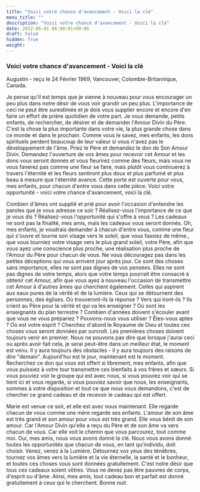 ```yaml
---
title: "Voici votre chance d'avancement - Voici la clé"
menu_title: ""
description: "Voici votre chance d'avancement - Voici la clé"
date: 2022-06-01 06:00:01+00:06
draft: False
hidden: True
weight:
---
```

### Voici votre chance d'avancement - Voici la clé

Augustin - reçu le 24 Février 1969, Vancouver, Colombie-Britannique, Canada.

Je pense qu'il est temps que je vienne à nouveau pour vous encourager un peu plus dans notre désir de vous voir grandir un peu plus. L'importance de ceci ne peut être surestimée et je dois vous supplier encore et encore d'en faire un effort de prière quotidien de votre part. Je vous demande, petits enfants, de rechercher, de désirer et de demander l'Amour Divin du Père. C'est la chose la plus importante dans votre vie, la plus grande chose dans ce monde et dans le prochain. Comme vous le savez, mes enfants, les dons spirituels perdent beaucoup de leur valeur si vous n'avez pas le développement de l'âme. Priez le Père et demandez le don de Son Amour Divin. Demandez l'ouverture de vos âmes pour recevoir cet Amour et les dons vous seront donnés et vous fleurirez comme des fleurs, mais vous ne vous fanerez pas comme une fleur se fane, mais plutôt vous continuerez à travers l'éternité et les fleurs sentiront plus doux et plus parfumé et plus beau à mesure que l'éternité avance. Cette porte est ouverte pour vous, mes enfants, pour chacun d'entre vous dans cette pièce. Voici votre opportunité - voici votre chance d'avancement, voici la clé.

Combien d'âmes ont supplié et prié pour avoir l'occasion d'entendre les paroles que je vous adresse ce soir ? Réalisez-vous l'importance de ce que je vous dis ? Réalisez-vous l'opportunité qui s'offre à vous ? Les cadeaux ne sont pas la finalité, mes amis, mais les cadeaux vous seront donnés. Oh, mes enfants, je voudrais demander à chacun d'entre vous, comme une fleur qui s'ouvre et tourne son visage vers le soleil, que vous fassiez de même., que vous tourniez votre visage vers le plus grand soleil, votre Père, afin que vous ayez une conscience plus proche, une réalisation plus proche de l'Amour du Père pour chacun de vous. Ne vous découragez pas dans les petites déceptions qui vous arrivent jour après jour. Ce sont des choses sans importance, elles ne sont pas dignes de vos pensées. Elles ne sont pas dignes de votre temps, alors que votre temps pourrait être consacré à obtenir cet Amour, afin que vous ayez à nouveau l'occasion de transmettre cet Amour à d'autres âmes qui cherchent également. Celles qui aspirent aux eaux pures de la vérité et de la lumière. Ceux qui se détournent des personnes, des églises. Où trouveront-ils la réponse ? Vers qui iront-ils ? Ils crient au Père pour la vérité et qui va les enseigner ? Où sont les enseignants du plan terrestre ? Combien d'années doivent s'écouler avant que vous ne vous prépariez ? Pouvons-nous vous utiliser ? Êtes-vous aptes ? Où est votre esprit ? Cherchez d'abord le Royaume de Dieu et toutes ces choses vous seront données par surcroît. Les premières choses doivent toujours venir en premier. Nous ne pouvons pas dire que lorsque j'aurai ceci ou après avoir fait cela, je serai peut-être dans un meilleur état, le moment est venu. Il y aura toujours des obstacles - il y aura toujours des raisons de dire "demain". Aujourd'hui est le jour, maintenant est le moment. Recherchez ce don qui vous est offert si librement, mes enfants, afin que vous puissiez à votre tour transmettre ces bienfaits à vos frères et sœurs. Si vous pouviez voir le groupe qui est avec nous, si vous pouviez voir qui se tient ici et vous regarde, si vous pouviez savoir que nous, les enseignants, sommes à votre disposition et tout ce que nous vous demandons, c'est de chercher ce grand cadeau et de recevoir le cadeau qui est offert.

Marie est venue ce soir, et elle est avec nous maintenant. Elle regarde chacun de vous comme une mère regarde ses enfants. L'amour de son âme est très grand et son amour pour vous est très grand. Elle vous bénit de son amour. Car l'Amour Divin qu'elle a reçu du Père et de son âme va vers chacun de vous. Car elle voit le chemin que vous parcourez, tout comme moi. Oui, mes amis, nous vous avons donné la clé. Nous vous avons donné toutes les opportunités que chacun de vous, en tant qu'individu, doit choisir. Venez, venez à la Lumière. Détournez vos yeux des ténèbres, tournez vos âmes vers la lumière et la vie éternelle, la santé et le bonheur, et toutes ces choses vous sont données gratuitement. C'est notre désir que tous ces cadeaux soient vôtres. Vous ne devez pas être pauvres de corps, d'esprit ou d'âme. Ainsi, mes amis, tout cadeau bon et parfait est donné gratuitement à ceux qui le cherchent. Bonne nuit.
